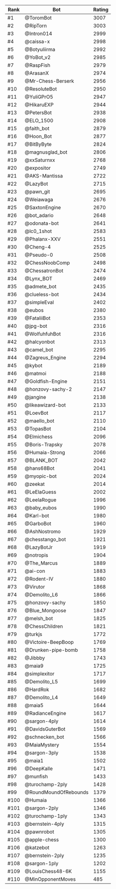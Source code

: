 Rank|Bot|Rating
---|---|---
#1|@ToromBot|3007
#2|@RipTorn|3003
#3|@Intron014|2999
#4|@caissa-x|2998
#5|@Botyuliirma|2992
#6|@YoBot_v2|2985
#7|@RaspFish|2979
#8|@ArasanX|2974
#9|@Mr-Chess-Berserk|2956
#10|@ResoluteBot|2950
#11|@YuliGPrO5|2947
#12|@HikaruEXP|2944
#13|@PetersBot|2938
#14|@ELO_1500|2908
#15|@faith_bot|2879
#16|@Hoon_Bot|2877
#17|@BitByByte|2824
#18|@magnusglad_bot|2806
#19|@xxSaturnxx|2768
#20|@expositor|2749
#21|@AKS-Mantissa|2722
#22|@LazyBot|2715
#23|@pawn_git|2695
#24|@Weiawaga|2676
#25|@SaxtonEngine|2670
#26|@bot_adario|2648
#27|@odonata-bot|2641
#28|@lc0_1shot|2583
#29|@Phalanx-XXV|2551
#30|@Cheng-4|2525
#31|@Pseudo-0|2508
#32|@ChessNoobComp|2498
#33|@ChessatronBot|2474
#34|@Lynx_BOT|2469
#35|@admete_bot|2435
#36|@clueless-bot|2434
#37|@simpleEval|2402
#38|@eubos|2380
#39|@FataliiBot|2353
#40|@jpg-bot|2316
#41|@WolfuhfuhBot|2316
#42|@halcyonbot|2313
#43|@camel_bot|2295
#44|@Zagreus_Engine|2294
#45|@kybot|2189
#46|@matmoi|2188
#47|@Goldfish-Engine|2151
#48|@honzovy-sachy-2|2147
#49|@jangine|2138
#50|@likeawizard-bot|2133
#51|@LoevBot|2117
#52|@maello_bot|2110
#53|@TopasBot|2104
#54|@Elmichess|2096
#55|@Boris-Trapsky|2078
#56|@Humaia-Strong|2066
#57|@BLANK_BOT|2042
#58|@hans68Bot|2041
#59|@myopic-bot|2024
#60|@zeekat|2014
#61|@LeElaGuess|2002
#62|@LeelaRogue|1996
#63|@baby_eubos|1990
#64|@Karl-bot|1980
#65|@GarboBot|1960
#66|@AshNostromo|1929
#67|@chesstango_bot|1921
#68|@LazyBotJr|1919
#69|@notropis|1904
#70|@The_Marcus|1889
#71|@ai-con|1883
#72|@Rodent-IV|1880
#73|@Virutor|1868
#74|@Demolito_L6|1866
#75|@honzovy-sachy|1850
#76|@Blue_Mongoose|1847
#77|@melsh_bot|1825
#78|@ChessChildren|1821
#79|@turkjs|1772
#80|@Victoire-BeepBoop|1769
#81|@Drunken-pipe-bomb|1758
#82|@Jibbby|1743
#83|@maia9|1725
#84|@simplexitor|1717
#85|@Demolito_L5|1699
#86|@HardRok|1682
#87|@Demolito_L4|1649
#88|@maia5|1644
#89|@RadianceEngine|1617
#90|@sargon-4ply|1614
#91|@DavidsGuterBot|1569
#92|@schnecken_bot|1566
#93|@MaiaMystery|1554
#94|@sargon-3ply|1538
#95|@maia1|1502
#96|@DeepKalle|1471
#97|@munfish|1433
#98|@turochamp-2ply|1428
#99|@RoundMoundOfRebounds|1379
#100|@Humaia|1366
#101|@sargon-2ply|1346
#102|@turochamp-1ply|1343
#103|@bernstein-4ply|1315
#104|@pawnrobot|1305
#105|@apple-chess|1300
#106|@katzebot|1263
#107|@bernstein-2ply|1235
#108|@sargon-1ply|1202
#109|@LouisChess48-6K|1155
#110|@MinOpponentMoves|485
